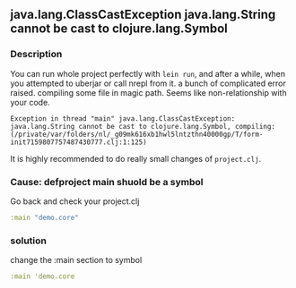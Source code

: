 ## java.lang.ClassCastException java.lang.String cannot be cast to clojure.lang.Symbol

### Description

You can run whole project perfectly with `lein run`, and after a while, when you attempted to uberjar or call nrepl from it. a bunch of complicated error raised. compiling some file in magic path. Seems like non-relationship with your code.

```log
Exception in thread "main" java.lang.ClassCastException: java.lang.String cannot be cast to clojure.lang.Symbol, compiling:(/private/var/folders/nl/_g09mk616xb1hwl5lntzthn40000gp/T/form-init7159807757487430777.clj:1:125)
```

It is highly recommended to do really small changes of `project.clj`.

### Cause: defproject main shuold be a symbol

Go back and check your project.clj

```clojure
:main "demo.core"
```

### solution

change the :main section to symbol
```clojure
:main 'demo.core
```
